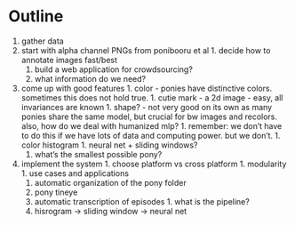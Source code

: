 # Outline #

  1. gather data
  1. start with alpha channel PNGs from ponibooru et al
    1. decide how to annotate images fast/best
      1. build a web application for crowdsourcing?
      1. what information do we need?
  1. come up with good features
    1. color - ponies have distinctive colors. sometimes this does not hold true.
    1. cutie mark - a 2d image - easy, all invariances are known
    1. shape? - not very good on its own as many ponies share the same model, but crucial for bw images and recolors. also, how do we deal with humanized mlp?
    1. remember: we don’t have to do this if we have lots of data and computing power. but we don’t.
    1. color histogram
    1. neural net + sliding windows?
      1. what’s the smallest possible pony?
  1. implement the system
    1. choose platform vs cross platform
    1. modularity
    1. use cases and applications
      1. automatic organization of the pony folder
      1. pony tineye
      1. automatic transcription of episodes
    1. what is the pipeline?
      1. hisrogram -> sliding window -> neural net